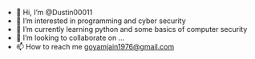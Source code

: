 - 👋 Hi, I’m @Dustin00011
- 👀 I’m interested in programming and cyber security
- 🌱 I’m currently learning python and some basics of computer security
- 💞️ I’m looking to collaborate on ...
- 📫 How to reach me goyamjain1976@gmail.com

<!---
Dustin00011/Dustin00011 is a ✨ special ✨ repository because its `README.md` (this file) appears on your GitHub profile.
You can click the Preview link to take a look at your changes.
--->
